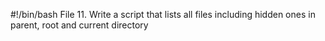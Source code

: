 #!/bin/bash
File 11. Write a script that lists all files including hidden ones in parent, root and current directory
